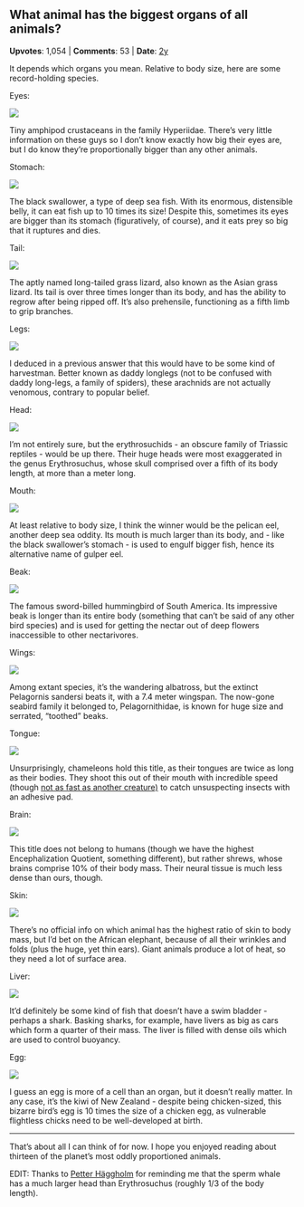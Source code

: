 ## What animal has the biggest organs of all animals?
    
**Upvotes**: 1,054 | **Comments**: 53 | **Date**: [2y](https://www.quora.com/What-animal-has-the-biggest-organs-of-all-animals/answer/Gary-Meaney)

It depends which organs you mean. Relative to body size, here are some record-holding species.

Eyes:

![](https://qph.fs.quoracdn.net/main-qimg-fb58851dcd2f64e20b07395bdc818a8a-lq)

Tiny amphipod crustaceans in the family Hyperiidae. There’s very little information on these guys so I don’t know exactly how big their eyes are, but I do know they’re proportionally bigger than any other animals.

Stomach:

![](https://qph.fs.quoracdn.net/main-qimg-158e1458caecd94f4e4183a002dd7f7e-lq)

The black swallower, a type of deep sea fish. With its enormous, distensible belly, it can eat fish up to 10 times its size! Despite this, sometimes its eyes are bigger than its stomach (figuratively, of course), and it eats prey so big that it ruptures and dies.

Tail:

![](https://qph.fs.quoracdn.net/main-qimg-15847219b989a516d195b92412667e1c-lq)

The aptly named long-tailed grass lizard, also known as the Asian grass lizard. Its tail is over three times longer than its body, and has the ability to regrow after being ripped off. It’s also prehensile, functioning as a fifth limb to grip branches.

Legs:

![](https://qph.fs.quoracdn.net/main-qimg-c880d0d1ed4cf462d809930eace22de0-lq)

I deduced in a previous answer that this would have to be some kind of harvestman. Better known as daddy longlegs (not to be confused with daddy long-legs, a family of spiders), these arachnids are not actually venomous, contrary to popular belief.

Head:

![](https://qph.fs.quoracdn.net/main-qimg-57eb728350fe5ea9b736b3a4cf4a5830-pjlq)

I’m not entirely sure, but the erythrosuchids - an obscure family of Triassic reptiles - would be up there. Their huge heads were most exaggerated in the genus Erythrosuchus, whose skull comprised over a fifth of its body length, at more than a meter long.

Mouth:

![](https://qph.fs.quoracdn.net/main-qimg-35b61319f865fabfc3ed3a329df19b1e-lq)

At least relative to body size, I think the winner would be the pelican eel, another deep sea oddity. Its mouth is much larger than its body, and - like the black swallower’s stomach - is used to engulf bigger fish, hence its alternative name of gulper eel.

Beak:

![](https://qph.fs.quoracdn.net/main-qimg-b79dc2757d514a358ead9f25ffe9a6c1-lq)

The famous sword-billed hummingbird of South America. Its impressive beak is longer than its entire body (something that can’t be said of any other bird species) and is used for getting the nectar out of deep flowers inaccessible to other nectarivores.

Wings:

![](https://qph.fs.quoracdn.net/main-qimg-3ef5a284dd1b0217c60c26727c536ae9-lq)

Among extant species, it’s the wandering albatross, but the extinct Pelagornis sandersi beats it, with a 7.4 meter wingspan. The now-gone seabird family it belonged to, Pelagornithidae, is known for huge size and serrated, “toothed” beaks.

Tongue:

![](https://qph.fs.quoracdn.net/main-qimg-1efb19e880df5dd527fa6b053a87ca39-lq)

Unsurprisingly, chameleons hold this title, as their tongues are twice as long as their bodies. They shoot this out of their mouth with incredible speed (though [not as fast as another creature)](https://www.quora.com/Which-animal-has-the-fastest-tongue/answer/Gary-Meaney "www.quora.com") to catch unsuspecting insects with an adhesive pad.

Brain:

![](https://qph.fs.quoracdn.net/main-qimg-211d0cbf6e0412134deeaea537b83dc2-lq)

This title does not belong to humans (though we have the highest Encephalization Quotient, something different), but rather shrews, whose brains comprise 10% of their body mass. Their neural tissue is much less dense than ours, though.

Skin:

![](https://qph.fs.quoracdn.net/main-qimg-35ab5d8647c4242f209c64180fa0c55a-lq)

There’s no official info on which animal has the highest ratio of skin to body mass, but I’d bet on the African elephant, because of all their wrinkles and folds (plus the huge, yet thin ears). Giant animals produce a lot of heat, so they need a lot of surface area.

Liver:

![](https://qph.fs.quoracdn.net/main-qimg-4efce87dc4944bc87b5f6ff9e4b88451-lq)

It’d definitely be some kind of fish that doesn’t have a swim bladder - perhaps a shark. Basking sharks, for example, have livers as big as cars which form a quarter of their mass. The liver is filled with dense oils which are used to control buoyancy.

Egg:

![](https://qph.fs.quoracdn.net/main-qimg-7b3e2a8644ae8d4dff70b4b5dc7a0875-lq)

I guess an egg is more of a cell than an organ, but it doesn’t really matter. In any case, it’s the kiwi of New Zealand - despite being chicken-sized, this bizarre bird’s egg is 10 times the size of a chicken egg, as vulnerable flightless chicks need to be well-developed at birth.

* * *

That’s about all I can think of for now. I hope you enjoyed reading about thirteen of the planet’s most oddly proportioned animals.

EDIT: Thanks to [Petter Häggholm](https://www.quora.com/profile/Petter-H%C3%A4ggholm "www.quora.com") for reminding me that the sperm whale has a much larger head than Erythrosuchus (roughly 1/3 of the body length).


